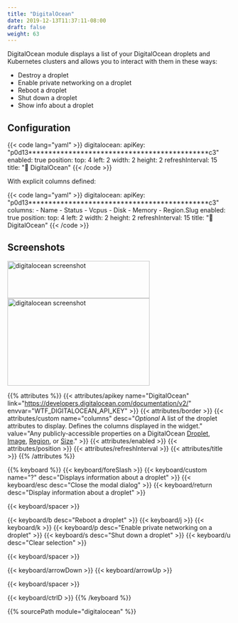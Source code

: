 ```yaml
---
title: "DigitalOcean"
date: 2019-12-13T11:37:11-08:00
draft: false
weight: 63
---
```


DigitalOcean module displays a list of your DigitalOcean droplets and Kubernetes clusters and allows you to interact with them in these ways:

* Destroy a droplet
* Enable private networking on a droplet
* Reboot a droplet
* Shut down a droplet
* Show info about a droplet

## Configuration

{{< code lang="yaml" >}}
digitalocean:
  apiKey: "p0d13*********************************************c3"
  enabled: true
  position:
    top: 4
    left: 2
    width: 2
    height: 2
  refreshInterval: 15
  title: "🦈 DigitalOcean"
{{< /code >}}

With explicit columns defined:

{{< code lang="yaml" >}}
digitalocean:
  apiKey: "p0d13*********************************************c3"
  columns:
    - Name
    - Status
    - Vcpus
    - Disk
    - Memory
    - Region.Slug
  enabled: true
  position:
    top: 4
    left: 2
    width: 2
    height: 2
  refreshInterval: 15
  title: "🦈 DigitalOcean"
{{< /code >}}

## Screenshots

<img src="/imgs/modules/digitalocean.png" class="screenshot" width="320" height="84" alt="digitalocean screenshot" />

<br />

<img src="/imgs/modules/digitalocean_droplet_info.png" class="screenshot" width="320" height="197" alt="digitalocean screenshot" />

{{% attributes %}}
{{< attributes/apikey name="DigitalOcean" link="https://developers.digitalocean.com/documentation/v2/" envvar="WTF_DIGITALOCEAN_API_KEY" >}}
  {{< attributes/border >}}
  {{< attributes/custom name="columns" desc="_Optional_ A list of the droplet attributes to display. Defines the columns displayed in the widget." value="Any publicly-accessible properties on a DigitalOcean [Droplet](https://github.com/digitalocean/godo/blob/main/droplets.go), [Image](https://github.com/digitalocean/godo/blob/main/images.go), [Region](https://github.com/digitalocean/godo/blob/main/regions.go), or [Size](https://github.com/digitalocean/godo/blob/main/sizes.go)." >}}
  {{< attributes/enabled >}}
  {{< attributes/position >}}
  {{< attributes/refreshInterval >}}
  {{< attributes/title >}}
{{% /attributes %}}

{{% keyboard %}}
  {{< keyboard/foreSlash >}}
  {{< keyboard/custom name="?" desc="Displays information about a droplet" >}}
  {{< keyboard/esc desc="Close the modal dialog" >}}
  {{< keyboard/return desc="Display information about a droplet" >}}

  {{< keyboard/spacer >}}

  {{< keyboard/b desc="Reboot a droplet" >}}
  {{< keyboard/j >}}
  {{< keyboard/k >}}
  {{< keyboard/p desc="Enable private networking on a droplet" >}}
  {{< keyboard/s desc="Shut down a droplet" >}}
  {{< keyboard/u desc="Clear selection" >}}

  {{< keyboard/spacer >}}

  {{< keyboard/arrowDown >}}
  {{< keyboard/arrowUp >}}

  {{< keyboard/spacer >}}

  {{< keyboard/ctrlD >}}
{{% /keyboard %}}

{{% sourcePath module="digitalocean" %}}